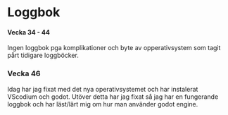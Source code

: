  # Loggbok
 #### Vecka 34 - 44 
 Ingen loggbok pga komplikationer och byte av opperativsystem som tagit pårt tidigare loggböcker.

 ### Vecka 46
 Idag har jag fixat med det nya operativsystemet och har instalerat VScodium och godot. Utöver detta har jag fixat så jag har en fungerande loggbok och har läst/lärt mig om hur man använder godot engine.
